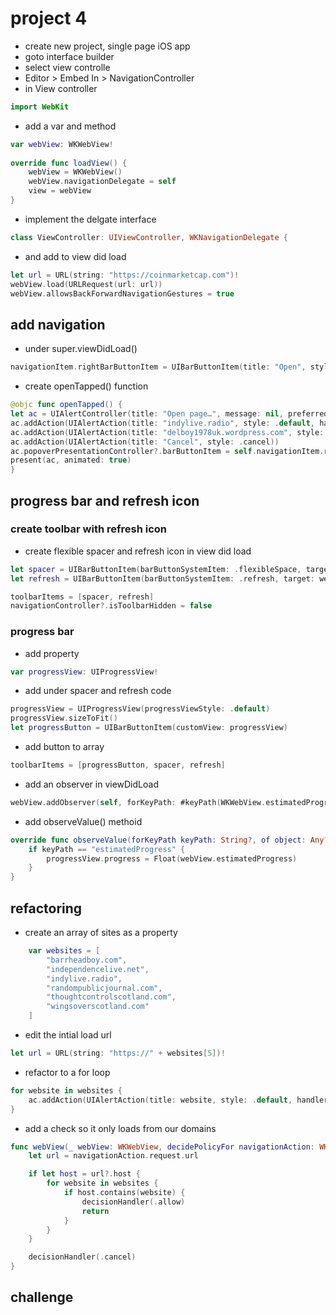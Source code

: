 # project 4
- create new project, single page iOS app
- goto interface builder
- select view controlle
- Editor > Embed In > NavigationController
- in View controller
```swift
import WebKit
```
- add a var and method
```swift
var webView: WKWebView!
    
override func loadView() {
    webView = WKWebView()
    webView.navigationDelegate = self
    view = webView
}
```
- implement the delgate interface
```swift
class ViewController: UIViewController, WKNavigationDelegate {
```
- and add to view did load
```swift
let url = URL(string: "https://coinmarketcap.com")!
webView.load(URLRequest(url: url))
webView.allowsBackForwardNavigationGestures = true
```
## add navigation
- under super.viewDidLoad()
```swift
navigationItem.rightBarButtonItem = UIBarButtonItem(title: "Open", style: .plain, target: self, action: #selector(openTapped))
```
- create openTapped() function
```swift
@objc func openTapped() {
let ac = UIAlertController(title: "Open page…", message: nil, preferredStyle: .actionSheet)
ac.addAction(UIAlertAction(title: "indylive.radio", style: .default, handler: openPage))
ac.addAction(UIAlertAction(title: "delboy1978uk.wordpress.com", style: .default, handler: openPage))
ac.addAction(UIAlertAction(title: "Cancel", style: .cancel))
ac.popoverPresentationController?.barButtonItem = self.navigationItem.rightBarButtonItem
present(ac, animated: true)
}
```
## progress bar and refresh icon
### create toolbar with refresh icon
- create flexible spacer and refresh icon in view did load
```swift
let spacer = UIBarButtonItem(barButtonSystemItem: .flexibleSpace, target: nil, action: nil)
let refresh = UIBarButtonItem(barButtonSystemItem: .refresh, target: webView, action: #selector(webView.reload))

toolbarItems = [spacer, refresh]
navigationController?.isToolbarHidden = false
```
### progress bar
- add property
```swift
var progressView: UIProgressView!
```
- add under spacer and refresh code
```swift
progressView = UIProgressView(progressViewStyle: .default)
progressView.sizeToFit()
let progressButton = UIBarButtonItem(customView: progressView)
```
- add button to array
```swift
toolbarItems = [progressButton, spacer, refresh]
```
- add an observer in viewDidLoad
```swift
webView.addObserver(self, forKeyPath: #keyPath(WKWebView.estimatedProgress), options: .new, context: nil)
```
- add observeValue() methoid
```swift
override func observeValue(forKeyPath keyPath: String?, of object: Any?, change: [NSKeyValueChangeKey : Any]?, context: UnsafeMutableRawPointer?) {
    if keyPath == "estimatedProgress" {
        progressView.progress = Float(webView.estimatedProgress)
    }
}
```
## refactoring
- create an array of sites as a property
```swift
    var websites = [
        "barrheadboy.com",
        "independencelive.net",
        "indylive.radio",
        "randompublicjournal.com",
        "thoughtcontrolscotland.com",
        "wingsoverscotland.com"
    ]
```
- edit the intial load url
```swift
let url = URL(string: "https://" + websites[5])!
```
- refactor to a for loop
```swift
for website in websites {
    ac.addAction(UIAlertAction(title: website, style: .default, handler: openPage))
}
```
- add a check so it only loads from our domains
```swift
func webView(_ webView: WKWebView, decidePolicyFor navigationAction: WKNavigationAction, decisionHandler: @escaping (WKNavigationActionPolicy) -> Void) {
    let url = navigationAction.request.url

    if let host = url?.host {
        for website in websites {
            if host.contains(website) {
                decisionHandler(.allow)
                return
            }
        }
    }

    decisionHandler(.cancel)
}
``` 
## challenge
